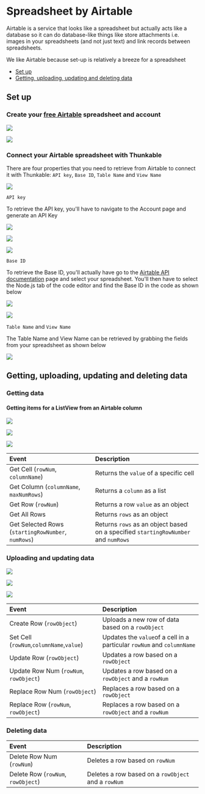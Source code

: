 # Spreadsheet by Airtable

Airtable is a service that looks like a spreadsheet but actually acts like a database so it can do database-like things like store attachments i.e. images in your spreadsheets \(and not just text\) and link records between spreadsheets.

We like Airtable because set-up is relatively a breeze for a spreadsheet

* [Set up](spreadsheet.md#set-up)
* [Getting, uploading, updating and deleting data](spreadsheet.md#getting-uploading-updating-and-deleting-data-in-a-spreadsheet)

## Set up

### Create your [free Airtable](https://airtable.com/) spreadsheet and account

![](.gitbook/assets/spreadsheet-airtable-fig-1.png)

![](.gitbook/assets/spreadsheet-airtable-fig-2.png)

### Connect your Airtable spreadsheet with Thunkable

There are four properties that you need to retrieve from Airtable to connect it with Thunkable: `API key`, `Base ID`, `Table Name` and `View Name`

![](.gitbook/assets/spreadsheet-airtable-fig-3.png)

`API key`

To retrieve the API key, you'll have to navigate to the Account page and generate an API Key

![](.gitbook/assets/spreadsheet-airtable-fig-4.png)

![](.gitbook/assets/spreadsheet-airtable-fig-5.png)

![](.gitbook/assets/spreadsheet-airtable-fig-6%20%281%29.png)

`Base ID`

To retrieve the Base ID, you'll actually have go to the [Airtable API documentation](https://airtable.com/api) page and select your spreadsheet. You'll then have to select the Node.js tab of the code editor and find the Base ID in the code as shown below

![](.gitbook/assets/spreadsheet-airtable-fig-7.png)

![](.gitbook/assets/spreadsheet-airtable-fig-8%20%281%29.png)

`Table Name` and `View Name`

The Table Name and View Name can be retrieved by grabbing the fields from your spreadsheet as shown below

![](.gitbook/assets/spreadsheet-airtable-fig-9.png)

## Getting, uploading, updating and deleting data

### Getting data

#### Getting items for a ListView from an Airtable column

![](.gitbook/assets/spreadsheet-airtable-fig-10.png)

![](.gitbook/assets/spreadsheet-airtable-fig-11%20%281%29.png)

![](.gitbook/assets/screen-shot-2018-04-23-at-9.35.12-pm.png)

| Event | Description |
| :--- | :--- |
| Get Cell \(`rowNum`, `columnName`\) | Returns the `value` of a specific cell |
| Get Column \(`columnName`, `maxNumRows`\) | Returns a `column` as a list |
| Get Row \(`rowNum`\) | Returns a row  `value` as an object |
| Get All Rows | Returns `rows` as an object |
| Get Selected Rows \(`startingRowNumber`, `numRows`\) | Returns `rows` as an object based on a specified `startingRowNumber` and `numRows` |

### Uploading and updating data

![](.gitbook/assets/spreadsheet-airtable-fig-14.png)

![](.gitbook/assets/spreadsheet-airtable-fig-15%20%281%29.png)

![](.gitbook/assets/screen-shot-2018-04-23-at-9.34.58-pm.png)

| Event | Description |
| :--- | :--- |
| Create Row \(`rowObject`\) | Uploads a new row of data based on a `rowObject` |
| Set Cell \(`rowNum`,`columnName`,`value`\) | Updates the `value`of a cell in a particular `rowNum` and `columnName` |
| Update Row \(`rowObject`\) | Updates a row based on a `rowObject` |
| Update Row Num \(`rowNum`, `rowObject`\) | Updates a row based on a `rowObject` and a `rowNum` |
| Replace Row Num \(`rowObject`\) | Replaces a row based on a `rowObject` |
| Replace Row \(`rowNum`, `rowObject`\) | Replaces a row based on a `rowObject` and a `rowNum` |

### Deleting data

| Event | Description |
| :--- | :--- |
| Delete Row Num \(`rowNum`\) | Deletes a row based on `rowNum` |
| Delete Row \(`rowNum`, `rowObject`\) | Deletes a row based on a `rowObject` and a `rowNum` |

